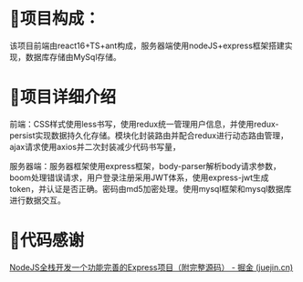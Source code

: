 # 🧨项目构成：

该项目前端由react16+TS+ant构成，服务器端使用nodeJS+express框架搭建实现，数据库存储由MySql存储。

# 🎃项目详细介绍

前端：CSS样式使用less书写，使用redux统一管理用户信息，并使用redux-persist实现数据持久化存储。模块化封装路由并配合redux进行动态路由管理，ajax请求使用axios并二次封装减少代码书写量，

服务器端：服务器框架使用express框架，body-parser解析body请求参数，boom处理错误请求，用户登录注册采用JWT体系，使用express-jwt生成token，并认证是否正确。密码由md5加密处理。使用mysql框架和mysql数据库进行数据交互。

# 🎇代码感谢

[NodeJS全栈开发一个功能完善的Express项目（附完整源码） - 掘金 (juejin.cn)](https://juejin.cn/post/6844904198551666701#heading-17)
